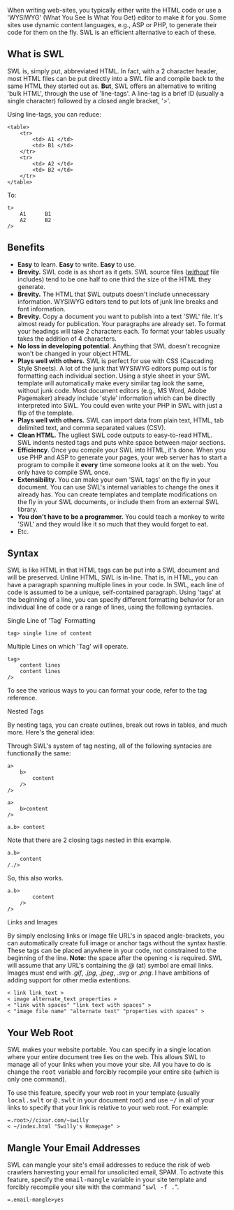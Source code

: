 
When writing web-sites, you typically either write the HTML
code or use a 'WYSIWYG' (What You See Is What You Get)
editor to make it for you.  Some sites use dynamic content
languages, e.g., ASP or PHP, to generate their code for them
on the fly.  SWL is an efficient alternative to each of
these.

What is SWL
-----------

SWL is, simply put, abbreviated HTML.  In fact, with a 2
character header, most HTML files can be put directly into a
SWL file and compile back to the same HTML they started out
as.  <b>But</b>, SWL offers an alternative to writing 'bulk
HTML', through the use of 'line-tags'.  A line-tag is a
brief ID (usually a single character) followed by a closed
angle bracket, '&gt;'.

Using line-tags, you can reduce:

    <table>
        <tr>
            <td> A1 </td>
            <td> B1 </td>
        </tr>
        <tr>
            <td> A2 </td>
            <td> B2 </td>
        </tr>
    </table>

To:

    t>
        A1      B1
        A2      B2
    />

Benefits
--------

* <b>Easy</b> to learn.  <b>Easy</b> to write.  <b>Easy</b>
  to use.
* <b>Brevity.</b>  SWL code is as short as it gets.  SWL
  source files (<u><i>without</i></u> file includes) tend to
  be one half to one third the size of the HTML they generate.
* <b>Brevity.</b>  The HTML that SWL outputs doesn't include
  unnecessary information.  WYSIWYG editors tend to put lots
  of junk line breaks and font information.
* <b>Brevity.</b>  Copy a document you want to publish into
  a text 'SWL' file.  It's almost ready for publication.  Your
  paragraphs are already set.  To format your headings will
  take 2 characters each.  To format your tables usually takes
  the addition of 4 characters.
* <b>No loss in developing potential.</b>  Anything that SWL
  doesn't recognize won't be changed in your object HTML.
* <b>Plays well with others.</b>  SWL is perfect for use
  with CSS (Cascading Style Sheets).  A lot of the junk that
  WYSIWYG editors pump out is for formatting each individual
  section.  Using a style sheet in your SWL template will
  automatically make every similar tag look the same, without
  junk code.  Most document editors (e.g., MS Word, Adobe
  Pagemaker) already include 'style' information which can be
  directly interpreted into SWL.  You could even write your
  PHP in SWL with just a flip of the template.
* <b>Plays well with others.</b>  SWL can import data from
  plain text, HTML, tab delimited text, and comma separated
  values (CSV).
* <b>Clean HTML.</b>  The ugliest SWL code outputs to
  easy-to-read HTML.  SWL indents nested tags and puts white
  space between major sections.
* <b>Efficiency</b>.  Once you compile your SWL into HTML,
  it's done.  When you use PHP and ASP to generate your pages,
  your web server has to start a program to compile it
  <b>every</b> time someone looks at it on the web.  You only
  have to compile SWL once.
* <b>Extensibility</b>.  You can make your own 'SWL tags' on
  the fly in your document.  You can use SWL's internal
  variables to change the ones it already has.  You can create
  templates and template modifications on the fly in your SWL
  documents, or include them from an external SWL library.
* <b>You don't have to be a programmer.</b>  You could teach
  a monkey to write 'SWL' and they would like it so much
  that they would forget to eat.
* Etc.

Syntax
------

SWL is like HTML in that HTML tags can be put into a SWL
document and will be preserved.  Unline HTML, SWL is
in-line.  That is, in HTML, you can have a paragraph
spanning multiple lines in your code.  In SWL, each line of
code is assumed to be a unique, self-contained paragraph.
Using 'tags' at the beginning of a line, you can specify
different formatting behavior for an individual line of code
or a range of lines, using the following syntacies.

Single Line of 'Tag' Formatting

    tag> single line of content

Multiple Lines on which 'Tag' will operate.

	tag>
		content lines
		content lines
	/>

To see the various ways to you can format your code, refer
to the tag reference.

Nested Tags

By nesting tags, you can create outlines, break out rows in
tables, and much more.  Here's the general idea:

Through SWL's system of tag nesting, all of the following
syntacies are functionally the same:

	a>
		b>
			content
		/>
	/>

	a>
		b>content
	/>

	a.b> content

Note that there are 2 closing tags nested in this example.

	a.b>
		content
	/./>

So, this also works.

	a.b>
			content
		/>
	/>

Links and Images

By simply enclosing links or image file URL's in spaced
angle-brackets, you can automatically create full image or
anchor tags without the syntax hastle.  These tags can be
placed anywhere in your code, not constrained to the
beginning of the line.  <b>Note:</b> the space after the
opening &lt; is required.  SWL will assume that any URL's
containing the <i>@</i> (at) symbol are email links.  Images
must end with <i>.gif</i>, <i>.jpg</i>, <i>.jpeg</i>,
<i>.svg</i> or <i>.png</i>.  I have ambitions of adding
support for other media extentions.

	< link link_text >
	< image alternate_text properties >
	< "link with spaces" "link text with spaces" >
	< "image file name" "alternate text" "properties with spaces" >


Your Web Root
-------------

SWL makes your website portable.  You can specify in a
single location where your entire document tree lies on the
web.  This allows SWL to manage all of your links when you
move your site.  All you have to do is change the
<tt>root</tt> variable and forcibly recompile your entire
site (which is only one command).

To use this feature, specify your web root in your template
(usually <tt>local.swlt</tt> or <tt>@.swlt</tt> in your
document root) and use <tt>~/</tt> in all of your links to
specify that your link is relative to your web root.  For
example:

	=.root>//cixar.com/~swilly
	< ~/index.html "Swilly's Homepage" >


Mangle Your Email Addresses
---------------------------

SWL can mangle your site's email addresses to reduce the
risk of web crawlers harvesting your email for unsolicited
email, SPAM.  To activate this feature, specify the
<tt>email-mangle</tt> variable in your site template and
forcibly recompile your site with the command "<tt>swl -f
.</tt>".

	=.email-mangle>yes

